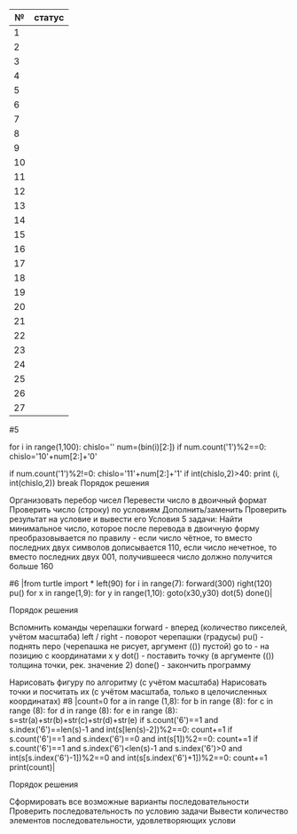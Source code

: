 | № | статус |
| ----- | ----- |
| 1| |
| 2| |
| 3| |
| 4| |
| 5| |
| 6| |
| 7| |
| 8| |
| 9| |
| 10| |
| 11| |
| 12| |
| 13| |
| 14| |
| 15| |
| 16| |
| 17| |
| 18| |
| 19| |
| 20| |
| 21| |
| 22| |
| 23| |
| 24| |
| 25| |
| 26| |
| 27| |

#5

for i in range(1,100): chislo='' num=(bin(i)[2:]) if num.count('1')%2==0: chislo='10'+num[2:]+'0'

if num.count('1')%2!=0:
    chislo='11'+num[2:]+'1'
if int(chislo,2)>40:
    print (i, int(chislo,2))
    break
Порядок решения

Организовать перебор чисел
Перевести число в двоичный формат
Проверить число (строку) по условиям
Дополнить/заменить
Проверить результат на условие и вывести его
Условия 5 задачи: Найти минимальное число, которое после перевода в двоичную форму преобразовывается по правилу - если число чётное, то вместо последних двух символов дописывается 110, если число нечетное, то вместо последних двух 001, получившееся число должно получится больше 160

#6 |from turtle import * left(90) for i in range(7): forward(300) right(120) pu() for x in range(1,9): for y in range(1,10): goto(x30,y30) dot(5) done()|

Порядок решения

Вспомнить команды черепашки
forward - вперед (количество пикселей, учётом масштаба) left / right - поворот черепашки (градусы) pu() - поднять перо (черепашка не рисует, аргумент (()) пустой) go to - на позицию с координатами x y dot() - поставить точку (в аргументе (()) толщина точки, рек. значение 2) done() - закончить программу

Нарисовать фигуру по алгоритму (с учётом масштаба)
Нарисовать точки и посчитать их (с учётом масштаба, только в целочисленных координатах)
#8 |count=0 for a in range (1,8): for b in range (8): for c in range (8): for d in range (8): for e in range (8): s=str(a)+str(b)+str(c)+str(d)+str(e) if s.count('6')==1 and s.index('6')==len(s)-1 and int(s[len(s)-2])%2==0: count+=1 if s.count('6')==1 and s.index('6')==0 and int(s[1])%2==0: count+=1 if s.count('6')==1 and s.index('6')<len(s)-1 and s.index('6')>0 and int(s[s.index('6')-1])%2==0 and int(s[s.index('6')+1])%2==0: count+=1 print(count)|

Порядок решения

Сформировать все возможные варианты последовательности
Проверить последовательность по условию задачи
Вывести количество элементов последовательности, удовлетворяющих услови
